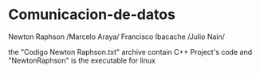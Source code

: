 # Comunicacion-de-datos
Newton Raphson /Marcelo Araya/ Francisco Ibacache /Julio Nain/

the "Codigo Newton Raphson.txt" archive contain C++ Project's code and "NewtonRaphson" is the executable for linux
